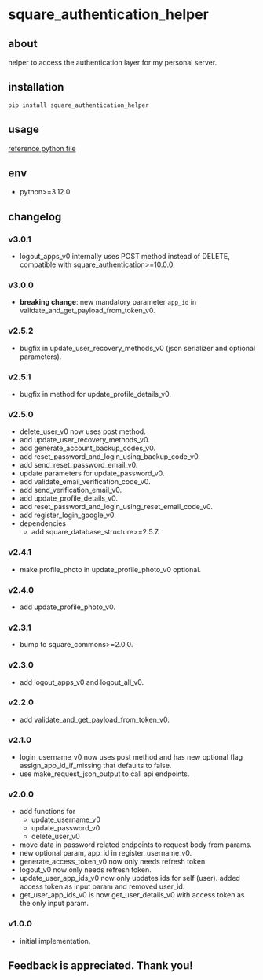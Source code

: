# square_authentication_helper

## about

helper to access the authentication layer for my personal server.

## installation

```shell
pip install square_authentication_helper
```

## usage

[reference python file](./example.py)

## env

- python>=3.12.0

## changelog

### v3.0.1

- logout_apps_v0 internally uses POST method instead of DELETE, compatible with square_authentication>=10.0.0.

### v3.0.0

- **breaking change**: new mandatory parameter `app_id` in validate_and_get_payload_from_token_v0.

### v2.5.2

- bugfix in update_user_recovery_methods_v0 (json serializer and optional parameters).

### v2.5.1

- bugfix in method for update_profile_details_v0.

### v2.5.0

- delete_user_v0 now uses post method.
- add update_user_recovery_methods_v0.
- add generate_account_backup_codes_v0.
- add reset_password_and_login_using_backup_code_v0.
- add send_reset_password_email_v0.
- update parameters for update_password_v0.
- add validate_email_verification_code_v0.
- add send_verification_email_v0.
- add update_profile_details_v0.
- add reset_password_and_login_using_reset_email_code_v0.
- add register_login_google_v0.
- dependencies
    - add square_database_structure>=2.5.7.

### v2.4.1

- make profile_photo in update_profile_photo_v0 optional.

### v2.4.0

- add update_profile_photo_v0.

### v2.3.1

- bump to square_commons>=2.0.0.

### v2.3.0

- add logout_apps_v0 and logout_all_v0.

### v2.2.0

- add validate_and_get_payload_from_token_v0.

### v2.1.0

- login_username_v0 now uses post method and has new optional flag assign_app_id_if_missing that defaults to false.
- use make_request_json_output to call api endpoints.

### v2.0.0

- add functions for
    - update_username_v0
    - update_password_v0
    - delete_user_v0
- move data in password related endpoints to request body from params.
- new optional param, app_id in register_username_v0.
- generate_access_token_v0 now only needs refresh token.
- logout_v0 now only needs refresh token.
- update_user_app_ids_v0 now only updates ids for self (user). added access token as input param and removed user_id.
- get_user_app_ids_v0 is now get_user_details_v0 with access token as the only input param.

### v1.0.0

- initial implementation.

## Feedback is appreciated. Thank you!
